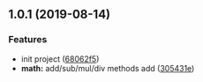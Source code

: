 ## 1.0.1 (2019-08-14)


### Features

* init project ([68062f5](https://github.com/hk93211/neliel-math/commit/68062f5))
* **math:** add/sub/mul/div methods add ([305431e](https://github.com/hk93211/neliel-math/commit/305431e))



